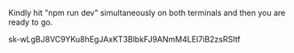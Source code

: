 Kindly hit "npm run dev" simultaneously on both terminals and then you are ready to go.

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
